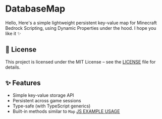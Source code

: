# DatabaseMap

Hello, Here's a simple lightweight persistent key-value map for Minecraft Bedrock Scripting, using Dynamic Properties under the hood.
I hope you like it ✨

## 📄 License

This project is licensed under the MIT License – see the [LICENSE](./LICENSE) file for details.

## ✨ Features

- Simple key-value storage API
- Persistent across game sessions
- Type-safe (with TypeScript generics)
- Built-in methods similar to `Map`
[JS EXAMPLE USAGE](./scripts/test/test.js)
